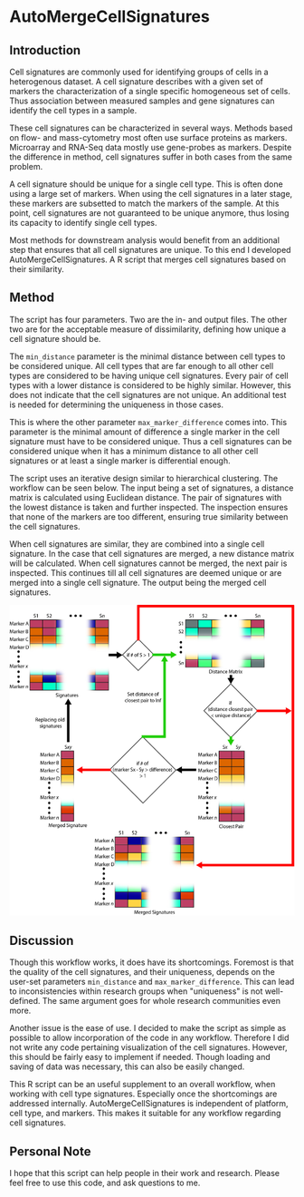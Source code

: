# AutoMergeCellSignatures
## Introduction
Cell signatures are commonly used for identifying groups of cells in a heterogenous dataset. A cell signature describes with a given set of markers the characterization of a single specific homogeneous set of cells. Thus association between measured samples and gene signatures can identify the cell types in a sample.

These cell signatures can be characterized in several ways. Methods based on flow- and mass-cytometry most often use surface proteins as markers. Microarray and RNA-Seq data mostly use gene-probes as markers. Despite the difference in method, cell signatures suffer in both cases from the same problem.

A cell signature should be unique for a single cell type. This is often done using a large set of markers. When using the cell signatures in a later stage, these markers are subsetted to match the markers of the sample. At this point, cell signatures are not guaranteed to be unique anymore, thus losing its capacity to identify single cell types.

Most methods for downstream analysis would benefit from an additional step that ensures that all cell signatures are unique. To this end I developed AutoMergeCellSignatures. A R script that merges cell signatures based on their similarity.

## Method
The script has four parameters. Two are the in- and output files. The other two are for the acceptable measure of dissimilarity, defining how unique a cell signature should be.

The `min_distance` parameter is the minimal distance between cell types to be considered unique. All cell types that are far enough to all other cell types are considered to be having unique cell signatures. Every pair of cell types with a lower distance is considered to be highly similar. However, this does not indicate that the cell signatures are not unique. An additional test is needed for determining the uniqueness in those cases.

This is where the other parameter `max_marker_difference` comes into. This parameter is the minimal amount of difference a single marker in the cell signature must have to be considered unique. Thus a cell signatures can be considered unique when it has a minimum distance to all other cell signatures or at least a single marker is differential enough.

The script uses an iterative design similar to hierarchical clustering. The workflow can be seen below. The input being a set of signatures, a distance matrix is calculated using Euclidean distance. The pair of signatures with the lowest distance is taken and further inspected. The inspection ensures that none of the markers are too different, ensuring true similarity between the cell signatures.

When cell signatures are similar, they are combined into a single cell signature. In the case that cell signatures are merged, a new distance matrix will be calculated. When cell signatures cannot be merged, the next pair is inspected. This continues till all cell signatures are deemed unique or are merged into a single cell signature. The output being the merged cell signatures.

![alt text](images/AutoMergeSignatureMarkers.jpg "Workflow")

## Discussion
Though this workflow works, it does have its shortcomings. Foremost is that the quality of the cell signatures, and their uniqueness, depends on the user-set parameters `min_distance` and `max_marker_difference`. This can lead to inconsistencies within research groups when "uniqueness" is not well-defined. The same argument goes for whole research communities even more.

Another issue is the ease of use. I decided to make the script as simple as possible to allow incorporation of the code in any workflow. Therefore I did not write any code pertaining visualization of the cell signatures. However, this should be fairly easy to implement if needed. Though loading and saving of data was necessary, this can also be easily changed.

This R script can be an useful supplement to an overall workflow, when working with cell type signatures. Especially once the shortcomings are addressed internally. AutoMergeCellSignatures is independent of platform, cell type, and markers. This makes it suitable for any workflow regarding cell signatures.

## Personal Note
I hope that this script can help people in their work and research. Please feel free to use this code, and ask questions to me.